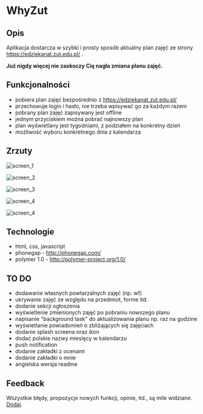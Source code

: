 # WhyZut

## Opis

Aplikacja dostarcza w szybki i prosty sposób aktualny plan zajęć ze strony https://edziekanat.zut.edu.pl/ .

**Już nigdy więcej nie zaskoczy Cię nagła zmiana planu zajęć.**

## Funkcjonalności

- pobiera plan zajęć bezpośrednio z https://edziekanat.zut.edu.pl/
- przechowuje login i hasło, nie trzeba wpisywać go za każdym razem
- pobrany plan zajęć zapisywany jest offline
- jednym przyciskiem można pobrać najnowszy plan
- plan wyświetlany jest tygodniami, z podziałem na konkretny dzień
- możliwość wyboru konkretnego dnia z kalendarza

## Zrzuty

![screen_1](https://lh3.googleusercontent.com/dMmLzLBubtyDyp8RO1ixeVK0_mPGfm1zsklMZJsrw3VnHWHRz6IkLTNpQ50i2x1M2Q-QEAc9Fqrg=w382-h678-no)

![screen_2](https://lh3.googleusercontent.com/scMJAQFMw0sQ1ZtXMWzl3vn_4fMRVXtQomUrT3oDKNRcv3LnCEElZIZl4rFcnIwL3btYLM0OdjpA=w382-h678-no)

![screen_3](https://lh3.googleusercontent.com/i_sWTaOKbaBqftTYPHQw5yGSOjzP9LKFU1L5kje6ABKbWQ62RLNgTVmjbzItX-srPyb3ZPer5dew=w382-h678-no)

![screen_4](https://lh3.googleusercontent.com/V-XCuWinOpIS3gI1buw2yy4_IUd37opX-iZHO-KZJZSyOUtQsRrsDfRyTKkShxnCacfBGEC0AMsq=w382-h678-no)

![screen_4](https://lh3.googleusercontent.com/aKC9La-81zIZ4kOMKcPtQnT_rqEYXgZKYPwlteVJYPVKHNLOGikay0IOCSKRZiIQe5UDG3RIlWDF=w382-h678-no)

## Technologie

- html, css, javascript
- phonegap - http://phonegap.com/
- polymer 1.0 - http://polymer-project.org/1.0/

## TO DO

- dodawanie własnych powtarzalnych zajęć (np. wf)
- ukrywanie zajęć ze względu na przedmiot, forme itd.
- dodanie sekcji ogłoszenia
- wyświetlenie zmienionych zajęć po pobraniu nowszego planu
- napisanie "background task" do aktualizowania planu np. raz na godzine
- wyświetlanie powiadomień o zbliżających się zajęciach
- dodanie splash screena oraz ikon
- dodać polskie nazwy miesięcy w kalendarzu
- push notification
- dodanie zakładki z ocenami
- dodanie zakładki o mnie
- angielska wersja readme

## Feedback

Wszystkie błędy, propozycje nowych funkcji, opinie, itd., są mile widziane. [Dodaj](https://github.com/nnaisur/whyzut/issues).
